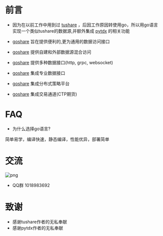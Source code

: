# 前言


* 因为在以前工作中用到过 [tushare](http://tushare.org) ，后因工作原因转使用go，所以用go语言实现一个类似tushare的数据源,并额外集成 [pytdx](https://github.com/rainx/pytdx) 的相关功能

* [goshare](https://github.com/mineralres/goshare) 旨在提供便利的,更为通用的数据访问接口

* [goshare](https://github.com/mineralres/goshare) 提供自建和外部数据源混合访问

* [goshare](https://github.com/mineralres/goshare) 提供多种数据接口(http, grpc, websocket)

* [goshare](https://github.com/mineralres/goshare) 集成专业数据接口

* [goshare](https://github.com/mineralres/goshare) 集成分布式策略平台

* [goshare](https://github.com/mineralres/goshare) 集成交易通道(CTP期货)

# FAQ

* 为什么选择go语言?

简单易学，编译快速，静态编译，性能优异，部署简单

# 交流

![png](\images\goshare-group.png)


* QQ群 1018983692 

# 致谢

* 感谢tushare作者的无私奉献
* 感谢pytdx作者的无私奉献